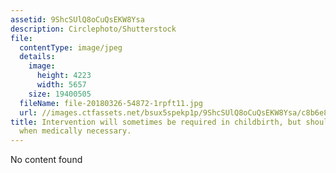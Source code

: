```yaml
---
assetid: 9ShcSUlQ8oCuQsEKW8Ysa
description: Circlephoto/Shutterstock
file:
  contentType: image/jpeg
  details:
    image:
      height: 4223
      width: 5657
    size: 19400505
  fileName: file-20180326-54872-1rpft11.jpg
  url: //images.ctfassets.net/bsux5spekp1p/9ShcSUlQ8oCuQsEKW8Ysa/c8b6e8a79de0c115534e269bea0fa9e9/file-20180326-54872-1rpft11.jpg
title: Intervention will sometimes be required in childbirth, but should only occur
  when medically necessary.
---
```

No content found